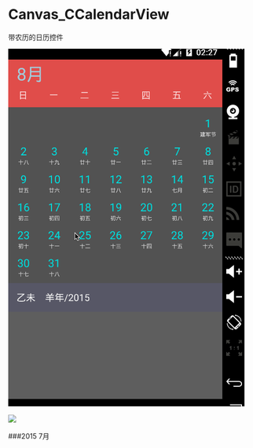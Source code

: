 # Canvas_CCalendarView
带农历的日历控件 <p>
![](https://github.com/nanck/Canvas_CCalendarView/blob/master/app/img/calendar_preview.gif)<p>
![](http://c.hiphotos.baidu.com/image/w%3D310/sign=9fa412f653da81cb4ee685cc6267d0a4/cefc1e178a82b901785a3931718da9773912ef39.jpg)<p>
###2015 7月

